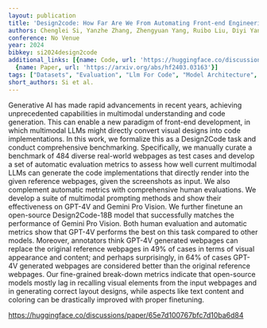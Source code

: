 ```yaml
---
layout: publication
title: 'Design2code: How Far Are We From Automating Front-end Engineering?'
authors: Chenglei Si, Yanzhe Zhang, Zhengyuan Yang, Ruibo Liu, Diyi Yang
conference: No Venue
year: 2024
bibkey: si2024design2code
additional_links: [{name: Code, url: 'https://huggingface.co/discussions/paper/65e7d100767bfc7d10ba6d84'},
  {name: Paper, url: 'https://arxiv.org/abs/hf2403.03163'}]
tags: ["Datasets", "Evaluation", "Llm For Code", "Model Architecture", "Prompting"]
short_authors: Si et al.
---
```

Generative AI has made rapid advancements in recent years, achieving unprecedented capabilities in multimodal understanding and code generation. This can enable a new paradigm of front-end development, in which multimodal LLMs might directly convert visual designs into code implementations. In this work, we formalize this as a Design2Code task and conduct comprehensive benchmarking. Specifically, we manually curate a benchmark of 484 diverse real-world webpages as test cases and develop a set of automatic evaluation metrics to assess how well current multimodal LLMs can generate the code implementations that directly render into the given reference webpages, given the screenshots as input. We also complement automatic metrics with comprehensive human evaluations. We develop a suite of multimodal prompting methods and show their effectiveness on GPT-4V and Gemini Pro Vision. We further finetune an open-source Design2Code-18B model that successfully matches the performance of Gemini Pro Vision. Both human evaluation and automatic metrics show that GPT-4V performs the best on this task compared to other models. Moreover, annotators think GPT-4V generated webpages can replace the original reference webpages in 49% of cases in terms of visual appearance and content; and perhaps surprisingly, in 64% of cases GPT-4V generated webpages are considered better than the original reference webpages. Our fine-grained break-down metrics indicate that open-source models mostly lag in recalling visual elements from the input webpages and in generating correct layout designs, while aspects like text content and coloring can be drastically improved with proper finetuning.

https://huggingface.co/discussions/paper/65e7d100767bfc7d10ba6d84